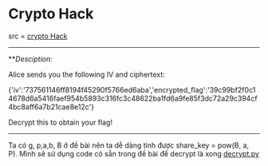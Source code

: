 # Crypto Hack

src = [crypto Hack](https://cryptohack.org/courses/public-key/dh-starter-5/)

---

***_Desciption:_*

Alice sends you the following IV and ciphertext:

{'iv':'737561146ff8194f45290f5766ed6aba','encrypted_flag':'39c99bf2f0c14678d6a5416faef954b5893c316fc3c48622ba1fd6a9fe85f3dc72a29c394cf4bc8aff6a7b21cae8e12c'}

Decrypt this to obtain your flag!


---

Ta có g, p,a,b, B ở đề bài nên ta dễ dàng tính được share_key = pow(B, a, P). Mình sẽ sử dụng code có sẵn trong đề bài để decrypt là xong
[decrypt.py](https://cryptohack.org/static/challenges/decrypt_08c0fede9185868aba4a6ae21aca0148.py)

